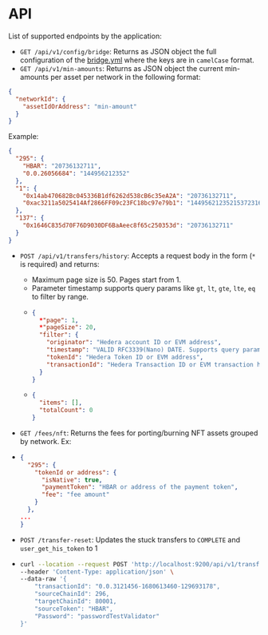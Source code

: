 # API
List of supported endpoints by the application:



- `GET /api/v1/config/bridge`: Returns as JSON object the full configuration of the [bridge.yml](configuration.md) where the keys are in `camelCase` format.
- `GET /api/v1/min-amounts`: Returns as JSON object the current min-amounts per asset per network in the following format:
```json
{
  "networkId": {
    "assetIdOrAddress": "min-amount"
  }
}
```
Example:
```json
{
  "295": {
    "HBAR": "20736132711",
    "0.0.26056684": "144956212352"
  }, 
  "1": {
    "0x14ab470682Bc045336B1df6262d538cB6c35eA2A": "20736132711",
    "0xac3211a5025414Af2866FF09c23FC18bc97e79b1": "1449562123521537231600"
  }, 
  "137": {
    "0x1646C835d70F76D9030DF6BaAeec8f65c250353d": "20736132711"
  }
}
```
- `POST /api/v1/transfers/history`: Accepts a request body in the form (`*` is required) and returns:
  - Maximum page size is 50. Pages start from 1.
  - Parameter timestamp supports query params like `gt`, `lt`, `gte`, `lte`, `eq` to filter by range.
  - ```json
    {
      *"page": 1,
      *"pageSize": 20,
      "filter": {
        "originator": "Hedera account ID or EVM address",
        "timestamp": "VALID RFC3339(Nano) DATE. Supports query params. Ex: 2021-08-31T00:00:00.000000000Z. Ex-2: gte=2023-05-25T07:43:08.650830003Z&lte=2023-05-25T08:11:10.058833356Z",
        "tokenId": "Hedera Token ID or EVM address",
        "transactionId": "Hedera Transaction ID or EVM transaction hash"
      }
    }
    ```
  - ```json
    {
      "items": [],
      "totalCount": 0
    }
    ```

- `GET /fees/nft`: Returns the fees for porting/burning NFT assets grouped by network. Ex:
- ```json
  {
    "295": {
      "tokenId or address": {
        "isNative": true,
        "paymentToken": "HBAR or address of the payment token",
        "fee": "fee amount"
      }
    },
  ...
  }
  ```

- `POST /transfer-reset`: Updates the stuck transfers to `COMPLETE` and `user_get_his_token` to 1
- ```bash
  curl --location --request POST 'http://localhost:9200/api/v1/transfer-reset' \
  --header 'Content-Type: application/json' \
  --data-raw '{
      "transactionId": "0.0.3121456-1680613460-129693178",
      "sourceChainId": 296,
      "targetChainId": 80001,
      "sourceToken": "HBAR",
      "Password": "passwordTestValidator"
  }'
  ```